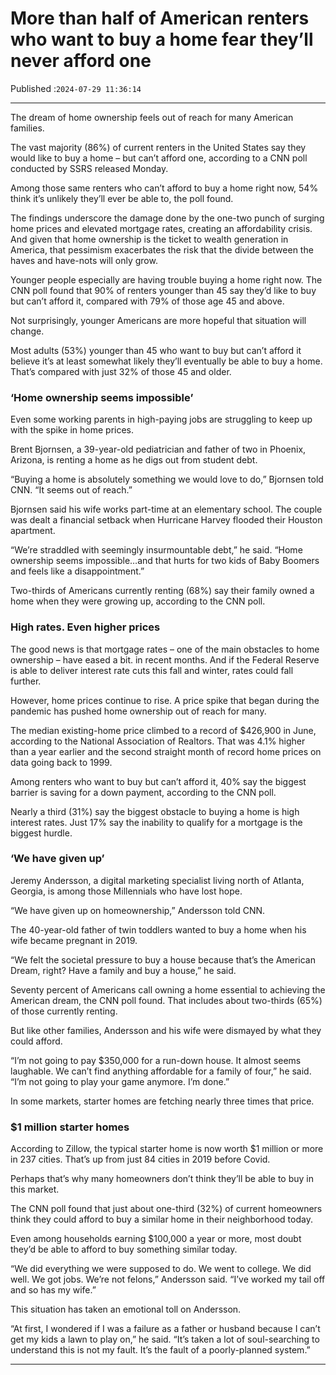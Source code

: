 # More than half of American renters who want to buy a home fear they’ll never afford one

Published :`2024-07-29 11:36:14`

---

The dream of home ownership feels out of reach for many American families.

The vast majority (86%) of current renters in the United States say they would like to buy a home – but can’t afford one, according to a CNN poll conducted by SSRS released Monday.

Among those same renters who can’t afford to buy a home right now, 54% think it’s unlikely they’ll ever be able to, the poll found.

The findings underscore the damage done by the one-two punch of surging home prices and elevated mortgage rates, creating an affordability crisis. And given that home ownership is the ticket to wealth generation in America, that pessimism exacerbates the risk that the divide between the haves and have-nots will only grow.

Younger people especially are having trouble buying a home right now. The CNN poll found that 90% of renters younger than 45 say they’d like to buy but can’t afford it, compared with 79% of those age 45 and above.

Not surprisingly, younger Americans are more hopeful that situation will change.

Most adults (53%) younger than 45 who want to buy but can’t afford it believe it’s at least somewhat likely they’ll eventually be able to buy a home. That’s compared with just 32% of those 45 and older.

### ‘Home ownership seems impossible’

Even some working parents in high-paying jobs are struggling to keep up with the spike in home prices.

Brent Bjornsen, a 39-year-old pediatrician and father of two in Phoenix, Arizona, is renting a home as he digs out from student debt.

“Buying a home is absolutely something we would love to do,” Bjornsen told CNN. “It seems out of reach.”

Bjornsen said his wife works part-time at an elementary school. The couple was dealt a financial setback when Hurricane Harvey flooded their Houston apartment.

“We’re straddled with seemingly insurmountable debt,” he said. “Home ownership seems impossible…and that hurts for two kids of Baby Boomers and feels like a disappointment.”

Two-thirds of Americans currently renting (68%) say their family owned a home when they were growing up, according to the CNN poll.

### High rates. Even higher prices

The good news is that mortgage rates – one of the main obstacles to home ownership – have eased a bit. in recent months. And if the Federal Reserve is able to deliver interest rate cuts this fall and winter, rates could fall further.

However, home prices continue to rise. A price spike that began during the pandemic has pushed home ownership out of reach for many.

The median existing-home price climbed to a record of $426,900 in June, according to the National Association of Realtors. That was 4.1% higher than a year earlier and the second straight month of record home prices on data going back to 1999.

Among renters who want to buy but can’t afford it, 40% say the biggest barrier is saving for a down payment, according to the CNN poll.

Nearly a third (31%) say the biggest obstacle to buying a home is high interest rates. Just 17% say the inability to qualify for a mortgage is the biggest hurdle.

### ‘We have given up’

Jeremy Andersson, a digital marketing specialist living north of Atlanta, Georgia, is among those Millennials who have lost hope.

“We have given up on homeownership,” Andersson told CNN.

The 40-year-old father of twin toddlers wanted to buy a home when his wife became pregnant in 2019.

“We felt the societal pressure to buy a house because that’s the American Dream, right? Have a family and buy a house,” he said.

Seventy percent of Americans call owning a home essential to achieving the American dream, the CNN poll found. That includes about two-thirds (65%) of those currently renting.

But like other families, Andersson and his wife were dismayed by what they could afford.

“I’m not going to pay $350,000 for a run-down house. It almost seems laughable. We can’t find anything affordable for a family of four,” he said. “I’m not going to play your game anymore. I’m done.”

In some markets, starter homes are fetching nearly three times that price.

### $1 million starter homes

According to Zillow, the typical starter home is now worth $1 million or more in 237 cities. That’s up from just 84 cities in 2019 before Covid.

Perhaps that’s why many homeowners don’t think they’ll be able to buy in this market.

The CNN poll found that just about one-third (32%) of current homeowners think they could afford to buy a similar home in their neighborhood today.

Even among households earning $100,000 a year or more, most doubt they’d be able to afford to buy something similar today.

“We did everything we were supposed to do. We went to college. We did well. We got jobs. We’re not felons,” Andersson said. “I’ve worked my tail off and so has my wife.”

This situation has taken an emotional toll on Andersson.

“At first, I wondered if I was a failure as a father or husband because I can’t get my kids a lawn to play on,” he said. “It’s taken a lot of soul-searching to understand this is not my fault. It’s the fault of a poorly-planned system.”

---

